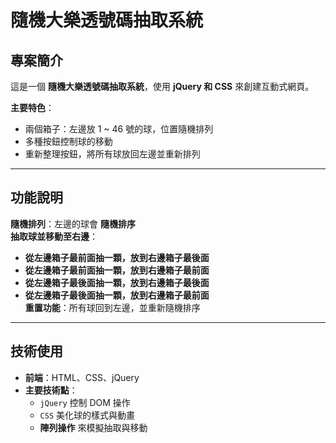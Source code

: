 # 隨機大樂透號碼抽取系統

## 專案簡介  
這是一個 **隨機大樂透號碼抽取系統**，使用 **jQuery 和 CSS** 來創建互動式網頁。

**主要特色**：  
- 兩個箱子：左邊放 1 ~ 46 號的球，位置隨機排列  
- 多種按鈕控制球的移動  
- 重新整理按鈕，將所有球放回左邊並重新排列  

---

## 功能說明  
**隨機排列**：左邊的球會 **隨機排序**  
**抽取球並移動至右邊**：  
- **從左邊箱子最前面抽一顆，放到右邊箱子最後面**  
- **從左邊箱子最前面抽一顆，放到右邊箱子最前面**  
- **從左邊箱子最後面抽一顆，放到右邊箱子最後面**  
- **從左邊箱子最後面抽一顆，放到右邊箱子最前面**  
**重置功能**：所有球回到左邊，並重新隨機排序  

---

## 技術使用  
- **前端**：HTML、CSS、jQuery  
- **主要技術點**：  
  - `jQuery` 控制 DOM 操作  
  - `CSS` 美化球的樣式與動畫  
  - **陣列操作** 來模擬抽取與移動  
